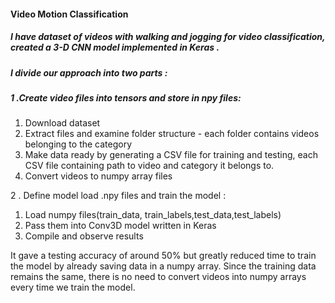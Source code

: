 ####   Video Motion Classification

##### I have  dataset of videos with walking and jogging  for video classification, created a 3-D CNN model  implemented in Keras .
##### I divide our approach into two parts :

##### 1 .Create video files into tensors and store in npy files:

1) Download dataset
2) Extract files and examine folder structure - each folder contains videos belonging to the category
3) Make data ready by generating a CSV file for training and testing, each CSV file containing path to video and category it belongs to.
4) Convert videos to numpy array files

2 . Define model load .npy files and train the model :

1) Load numpy files(train_data, train_labels,test_data,test_labels)
2) Pass them into Conv3D model written in Keras
3) Compile and observe results


It gave a testing accuracy of around 50% but greatly reduced time to train the model by already saving data in a numpy array.
Since the training data remains the same, there is no need to convert videos into numpy arrays every time we train the model.
